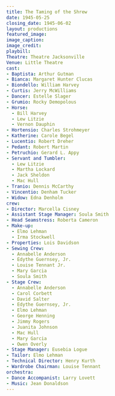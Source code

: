 ```yaml
---
title: The Taming of the Shrew
date: 1945-05-25
closing_date: 1945-06-02
layout: productions
featured_image:
image_caption:
image_credit:
playbill:
Theatre: Theatre Jacksonville
Venue: Little Theatre
cast:
- Baptista: Arthur Gutman
- Bianca: Margaret Hunter Clucas
- Biondello: William Harvey
- Curtis: Jerry McWilliams
- Dancer: Estelle Slager
- Grumio: Rocky Demopolous
- Horse:
  - Bill Harvey
  - Lew Litzie
  - Vernon Dauphin
- Hortensio: Charles Strohmeyer
- Katherine: Carole Begel
- Lucentio: Robert Dreher
- Pedant: Robert Martin
- Petruchio: Gerard L. Appy
- Servant and Tumbler:
  - Lew Litzie
  - Martha Lockard
  - Jack Sheldon
  - Mac Hull
- Tranio: Dennis McCarthy
- Vincentio: Denham Tucker
- Widow: Edna Denholm
crew:
- Director: Marcella Cisney
- Assistant Stage Manager: Soula Smith
- Head Seamstress: Roberta Cameron
- Make-up:
  - Elmo Lehman
  - Irma Stockwell
- Properties: Lois Davidson
- Sewing Crew:
  - Annabelle Anderson
  - Edythe Guernsey, Jr.
  - Louise Tennant Jr.
  - Mary Garcia
  - Soula Smith
- Stage Crew:
  - Annabelle Anderson
  - Carol Corbett
  - David Salter
  - Edythe Guernsey, Jr.
  - Elmo Lehman
  - George Henning
  - Jimmy Rogers
  - Juanita Johnson
  - Mac Hull
  - Mary Garcia
  - Owen Overly
- Stage Manager: Eusebia Logue
- Tailor: Elmo Lehman
- Technical Director: Henry Kurth
- Wardrobe Chairman: Louise Tennant
orchestra:
- Dance Accompanist: Larry Lovett
- Music: Jean Donaldson
---
```


